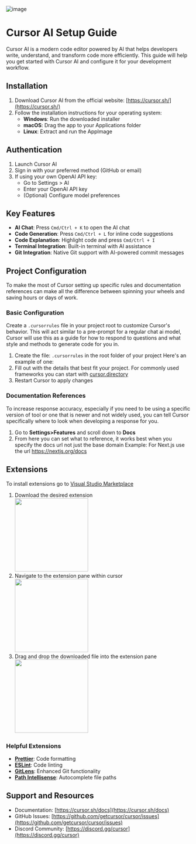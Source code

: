 ![image](https://github.com/user-attachments/assets/0060e10c-bfc8-4f7c-afe7-059f3f3fbfe7)
# Cursor AI Setup Guide

Cursor AI is a modern code editor powered by AI that helps developers write, understand, and transform code more efficiently. This guide will help you get started with Cursor AI and configure it for your development workflow.

## Installation

1. Download Cursor AI from the official website: [https://cursor.sh/](https://cursor.sh/)
2. Follow the installation instructions for your operating system:
   - **Windows**: Run the downloaded installer
   - **macOS**: Drag the app to your Applications folder
   - **Linux**: Extract and run the AppImage

## Authentication

1. Launch Cursor AI
2. Sign in with your preferred method (GitHub or email)
3. If using your own OpenAI API key:
   - Go to Settings > AI
   - Enter your OpenAI API key
   - (Optional) Configure model preferences

## Key Features

- **AI Chat**: Press `Cmd/Ctrl + K` to open the AI chat
- **Code Generation**: Press `Cmd/Ctrl + L` for inline code suggestions
- **Code Explanation**: Highlight code and press `Cmd/Ctrl + I`
- **Terminal Integration**: Built-in terminal with AI assistance
- **Git Integration**: Native Git support with AI-powered commit messages

## Project Configuration
To make the most of Cursor setting up specific rules and documentation references can make all the difference between spinning your wheels and saving hours or days of work. 

### Basic Configuration
Create a `.cursorrules` file in your project root to customize Cursor's behavior.  This will act similar to a pre-prompt for a regular chat ai model, Cursor will use this as a guide for how to respond to questions and what style and methods to generate code for you in. 

1. Create the file: `.cursorrules` in the root folder of your project
      Here's  an example of one: 
2. Fill out with the details that best fit your project.  For commonly used frameworks you can start with [cursor.directory](https://cursor.directory)
4. Restart Cursor to apply changes

### Documentation References
To increase response accuracy, especially if you need to be using a specific version of tool or one that is newer and not widely used, you can tell Cursor specifically where to look when developing a response for you.  
1. Go to **Settings>Features** and scroll down to **Docs**
2. From here you can set what to reference, it works best when you specify the docs url not just the base domain
   Example:
   For Next.js use the url https://nextjs.org/docs

## Extensions
To install extensions go to [Visual Studio Marketplace](https://marketplace.visualstudio.com/vscode) 
1. Download the desired extension \
   <img src="https://github.com/user-attachments/assets/b1e36073-5349-4671-b56c-0652980c251c" width="200"> 
2. Navigate to the extension pane within cursor \
   <img src="https://github.com/user-attachments/assets/bbb4ae68-cb43-4975-b662-f98139b03646" width="200"> 
3. Drag and drop the downloaded file into the extension pane \
   <img src="https://github.com/user-attachments/assets/8b3eb188-5656-4ae9-9b60-e1d82b860d89" width="200"> 

### Helpful Extensions
- [**Prettier**](https://marketplace.visualstudio.com/items?itemName=esbenp.prettier-vscode): Code formatting
- [**ESLint**](https://marketplace.visualstudio.com/items?itemName=dbaeumer.vscode-eslint): Code linting
- [**GitLens**](https://marketplace.visualstudio.com/items?itemName=eamodio.gitlens): Enhanced Git functionality
- [**Path Intellisense**](https://marketplace.visualstudio.com/items?itemName=christian-kohler.path-intellisense): Autocomplete file paths



## Support and Resources

- Documentation: [https://cursor.sh/docs](https://cursor.sh/docs)
- GitHub Issues: [https://github.com/getcursor/cursor/issues](https://github.com/getcursor/cursor/issues)
- Discord Community: [https://discord.gg/cursor](https://discord.gg/cursor)

